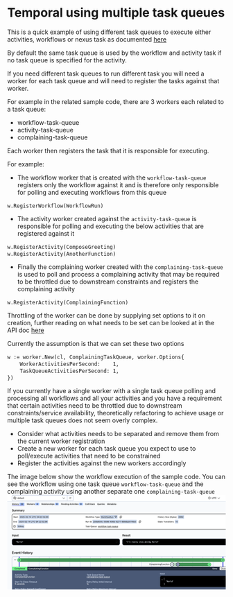 # Temporal using multiple task queues

This is a quick example of using different task queues to execute either activities, workflows or nexus task as 
documented [here](https://docs.temporal.io/task-queue)

By default the same task queue is used by the workflow and activity task if no task queue is specified for the 
activity.

If you need different task queues to run different task you will need a worker for each task queue and 
will need to register the tasks against that worker.

For example in the related sample code, there are 3 workers each related to a task queue:
- workflow-task-queue
- activity-task-queue
- complaining-task-queue

Each worker then registers the task that it is responsible for executing.

For example:
- The workflow worker that is created with the `workflow-task-queue` registers only the workflow against it 
and is therefore only responsible for polling and executing workflows from this queue
```
w.RegisterWorkflow(WorkflowRun)
```

- The activity worker created against the `activity-task-queue` is responsible for polling and
executing the below activities that are registered against it
```
w.RegisterActivity(ComposeGreeting)
w.RegisterActivity(AnotherFunction)
```
- Finally the complaining worker created with the `complaining-task-queue` is used to poll and process
a complaining activity that may be required to be throttled due to downstream constraints and registers the
complaining activity
```
w.RegisterActivity(ComplainingFunction)
```

Throttling of the worker can be done by supplying set options to it on creation,
further reading on what needs to be set can be looked at in the API doc [here](https://pkg.go.dev/go.temporal.io/sdk@v1.32.1/internal#WorkerOptions)

Currently the assumption is that we can set these two options
```
w := worker.New(cl, ComplainingTaskQueue, worker.Options{
    WorkerActivitiesPerSecond:    1,
    TaskQueueActivitiesPerSecond: 1,
})
```

If you currently have a single worker with a single task queue polling and processing all workflows and all your activities
and you have a requirement that certain activities need to be throttled due to downstream constraints/service availability,
theoretically refactoring to achieve usage or multiple task queues does not seem overly complex.

- Consider what activities needs to be separated and remove them from the current worker registration
- Create a new worker for each task queue you expect to use to poll/execute activities that need to be constrained
- Register the activities against the new workers accordingly 

The image below show the workflow execution of the sample code. You can see the workflow
using one task queue `workflow-task-queue` and the complaining activity using another separate one `complaining-task-queue`
![example](./doc/image1.png)